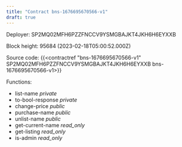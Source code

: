 ```yaml
---
title: "Contract bns-1676695670566-v1"
draft: true
---
```

Deployer: SP2MQ02MFH6PZZFNCCV9YSMGBAJKT4JKH6H6EYXXB


 



Block height: 95684 (2023-02-18T05:00:52.000Z)

Source code: {{<contractref "bns-1676695670566-v1" SP2MQ02MFH6PZZFNCCV9YSMGBAJKT4JKH6H6EYXXB bns-1676695670566-v1>}}

Functions:

* list-name _private_
* to-bool-response _private_
* change-price _public_
* purchase-name _public_
* unlist-name _public_
* get-current-name _read_only_
* get-listing _read_only_
* is-admin _read_only_
